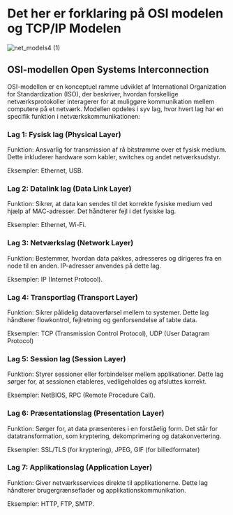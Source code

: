 <h1> Det her er forklaring på OSI modelen og TCP/IP Modelen </h1>

![net_models4 (1)](https://github.com/user-attachments/assets/19286397-bec1-4092-addd-94373ebcdf94)

<h2> OSI-modellen Open Systems Interconnection </h2>

<p>OSI-modellen er en konceptuel ramme udviklet af International Organization for Standardization (ISO), der beskriver, hvordan forskellige netværksprotokoller interagerer for at muliggøre kommunikation mellem computere på et netværk. Modellen opdeles i syv lag, hvor hvert lag har en specifik funktion i netværkskommunikationen: </p>

<h3> Lag 1: Fysisk lag (Physical Layer) </h3>

<p> Funktion: Ansvarlig for transmission af rå bitstrømme over et fysisk medium. Dette inkluderer hardware som kabler, switches og andet netværksudstyr. </p>

<p> Eksempler: Ethernet, USB. </p>

<h3>Lag 2: Datalink lag (Data Link Layer) </h3>

<p> Funktion: Sikrer, at data kan sendes til det korrekte fysiske medium ved hjælp af MAC-adresser. Det håndterer fejl i det fysiske lag. </p>

<p> Eksempler: Ethernet, Wi-Fi. </p>

<h3> Lag 3: Netværkslag (Network Layer) </h3>

<p> Funktion: Bestemmer, hvordan data pakkes, adresseres og dirigeres fra en node til en anden. IP-adresser anvendes på dette lag. </p>

<p> Eksempler: IP (Internet Protocol). </p>

<h3> Lag 4: Transportlag (Transport Layer) </h3>

<p> Funktion: Sikrer pålidelig dataoverførsel mellem to systemer. Dette lag håndterer flowkontrol, fejlretning og genforsendelse af tabte data. </p>

<p> Eksempler: TCP (Transmission Control Protocol), UDP (User Datagram Protocol) </p>

<h3> Lag 5: Session lag (Session Layer) </h3>

<p> Funktion: Styrer sessioner eller forbindelser mellem applikationer. Dette lag sørger for, at sessionen etableres, vedligeholdes og afsluttes korrekt. </p>

<p> Eksempler: NetBIOS, RPC (Remote Procedure Call). </p>

<h3> Lag 6: Præsentationslag (Presentation Layer) </h3>

<p> Funktion: Sørger for, at data præsenteres i en forståelig form. Det står for datatransformation, som kryptering, dekomprimering og datakonvertering. </p>

<p> Eksempler: SSL/TLS (for kryptering), JPEG, GIF (for billedformater) </p>

<h3> Lag 7: Applikationslag (Application Layer) </h3>

<p> Funktion: Giver netværksservices direkte til applikationerne. Dette lag håndterer brugergrænseflader og applikationskommunikation. </p>

<p> Eksempler: HTTP, FTP, SMTP. </p>
